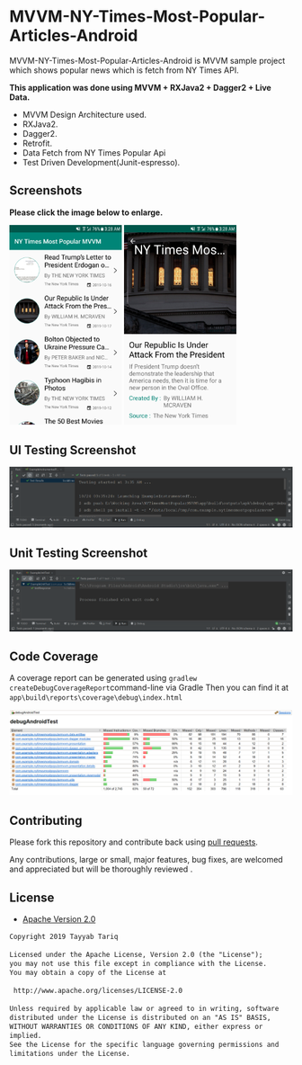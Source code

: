 # MVVM-NY-Times-Most-Popular-Articles-Android
MVVM-NY-Times-Most-Popular-Articles-Android is MVVM sample project which shows popular news which is fetch from NY Times API.

**This application was done using MVVM + RXJava2 + Dagger2 + Live Data.**

- MVVM Design Architecture used.
- RXJava2.
- Dagger2.
- Retrofit.
- Data Fetch from NY Times Popular Api
- Test Driven Development(Junit-espresso).


## Screenshots

**Please click the image below to enlarge.**


<p>
<img src="Screenshot1.png" width="200"/>
<img src="Screenshot2.png" width="200"/>
</p>


## UI Testing Screenshot


<img src="UITestScreenshot.png"/>


## Unit Testing Screenshot


<img src="UnitTestScreenshot.png"/>


## Code Coverage
A coverage report can be generated using `gradlew createDebugCoverageReport`command-line via Gradle
Then you can find it at  `app\build\reports\coverage\debug\index.html` 

<img src="CoverageReportScreenshot.png"/>


## Contributing

Please fork this repository and contribute back using
[pull requests](https://github.com/tayyabtariq50/MVVM-NY-Times-Most-Popular-Articles-Android/pulls).

Any contributions, large or small, major features, bug fixes, are welcomed and appreciated
but will be thoroughly reviewed .

## License

* [Apache Version 2.0](http://www.apache.org/licenses/LICENSE-2.0.html)

```
Copyright 2019 Tayyab Tariq

Licensed under the Apache License, Version 2.0 (the "License");
you may not use this file except in compliance with the License.
You may obtain a copy of the License at

 http://www.apache.org/licenses/LICENSE-2.0

Unless required by applicable law or agreed to in writing, software
distributed under the License is distributed on an "AS IS" BASIS,
WITHOUT WARRANTIES OR CONDITIONS OF ANY KIND, either express or implied.
See the License for the specific language governing permissions and
limitations under the License.

